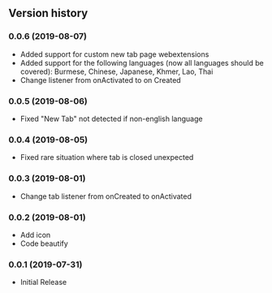 Version history
---------------
### 0.0.6 (2019-08-07)
* Added support for custom new tab page webextensions
* Added support for the following languages (now all languages should be covered): Burmese, Chinese, Japanese, Khmer, Lao, Thai
* Change listener from onActivated to on Created

### 0.0.5 (2019-08-06)
* Fixed "New Tab" not detected if non-english language

### 0.0.4 (2019-08-05)
* Fixed rare situation where tab is closed unexpected

### 0.0.3 (2019-08-01)
* Change tab listener from onCreated to onActivated

### 0.0.2 (2019-08-01)
* Add icon
* Code beautify

### 0.0.1 (2019-07-31)
* Initial Release
